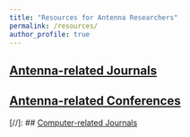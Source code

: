 ```yaml
---
title: "Resources for Antenna Researchers"
permalink: /resources/
author_profile: true
---
```


## [Antenna-related Journals](/resources/journals-antennas)

## [Antenna-related Conferences](/resources/conferences-antennas)

[//]: ## [Computer-related Journals](/resources/journals-computer)